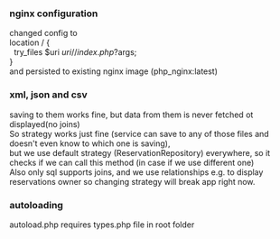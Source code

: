 ### nginx configuration
changed config to <br>
location / { <br>
  &nbsp;  try_files $uri $uri/ /index.php?$args; <br>
} <br>
and persisted to existing nginx image (php_nginx:latest)


### xml, json and csv
saving to them works fine, but data from them is never fetched ot displayed(no joins) <br>
So strategy works just fine (service can save to any of those files and doesn't even know to which one is saving), <br>
but we use default strategy (ReservationRepository) everywhere, so it checks if we can call this method (in case if we use different one) <br>
Also only sql supports joins, and we use relationships e.g. to display reservations owner so changing strategy will break app right now.

### autoloading
autoload.php requires types.php file in root folder

